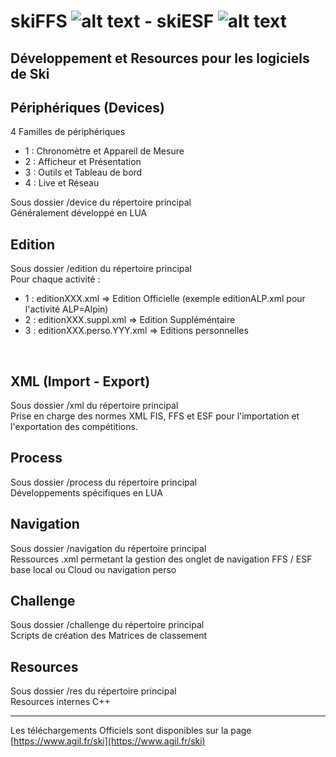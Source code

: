 # skiFFS ![alt text](https://github.com/agilsport/ski/blob/main/img/32x32_ffs.png "Logo FFS") - skiESF ![alt text](https://github.com/agilsport/ski/blob/main/img/32x32_esf.png "Logo ESF")
## Développement et Resources pour les logiciels de Ski 

## Périphériques (Devices)
4 Familles de périphériques 
- 1 : Chronomètre et Appareil de Mesure
- 2 : Afficheur et Présentation
- 3 : Outils et Tableau de bord
- 4 : Live et Réseau

Sous dossier /device du répertoire principal
<br>
Généralement développé en LUA

## Edition 
Sous dossier /edition du répertoire principal
<br>
Pour chaque activité :
- 1 : editionXXX.xml => Edition Officielle (exemple editionALP.xml pour l'activité ALP=Alpin)
- 2 : editionXXX.suppl.xml => Edition Suppléméntaire
- 3 : editionXXX.perso.YYY.xml => Editions personnelles 
<br>
 
## XML (Import - Export)
Sous dossier /xml du répertoire principal
<br>
Prise en charge des normes XML FIS, FFS et ESF pour l'importation et l'exportation des compétitions.
 
## Process
Sous dossier /process du répertoire principal
<br>
Développements spécifiques en LUA

## Navigation
Sous dossier /navigation du répertoire principal
<br>
Ressources .xml permetant la gestion des onglet de navigation FFS / ESF base local ou Cloud ou navigation perso

## Challenge
Sous dossier /challenge du répertoire principal
<br>
Scripts de création des Matrices de classement

## Resources
Sous dossier /res du répertoire principal
<br>
Resources internes C++ 
___
Les téléchargements Officiels sont disponibles sur la page [https://www.agil.fr/ski](https://www.agil.fr/ski) 


